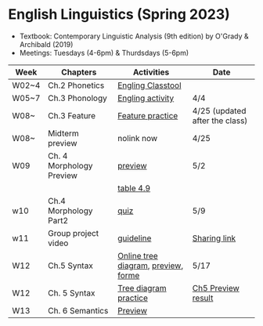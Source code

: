 # English Linguistics (Spring 2023)

+ Textbook: Contemporary Linguistic Analysis (9th edition) by O'Grady & Archibald (2019)
+ Meetings: Tuesdays (4-6pm) & Thurdsdays (5-6pm)




|Week|Chapters|Activities|Date|
|---|---|---|---|
|W02~4|Ch.2 Phonetics | [Engling Classtool](https://github.com/MK316/Spring2023/blob/main/Engling_tools.ipynb)||
|W05~7|Ch.3 Phonology | [Engling activity](https://github.com/MK316/Spring2023/blob/main/Engling/Engling_overview.ipynb)|4/4|
|W08~ |Ch.3 Feature | [Feature practice](https://github.com/MK316/Spring2023/blob/main/Feature_Practice_Game.ipynb)| 4/25 (updated after the class)|
|W08~ | Midterm preview| nolink now | 4/25|
|W09| Ch. 4 Morphology Preview | [preview](https://github.com/MK316/Spring2023/blob/main/Engling/Engling_Ch4_part1_preview.ipynb)| 5/2|
| | | [table 4.9](https://github.com/MK316/Spring2023/blob/main/Engling/Engling_Morph_part1.ipynb)||5/2|
|w10| Ch.4 Morphology Part2 | [quiz](https://github.com/MK316/Spring2023/blob/main/Engling/Engling_W10_Ch4P2.ipynb)|5/9|
|w11| Group project video | [guideline](https://github.com/MK316/Spring2023/blob/main/Engling/Group_project.md) | [Sharing link](https://docs.google.com/spreadsheets/d/10ugJ1dj6NN6fTsxfINcWedX2fxDrDL9yjkX1V6iXKYk/edit?usp=sharing)| 6/2 |
|W12| Ch.5 Syntax | [Online tree diagram](http://mshang.ca/syntree/), [preview](https://github.com/MK316/Spring2023/blob/main/Engling/Engling_practice.ipynb), [forme](https://docs.google.com/forms/d/1pmfPfxT8ca7HNbK9S4bgdmMERH1Hn7CaJTAuSe403HE/edit)|5/17|
|W12| Ch. 5 Syntax | [Tree diagram practice](https://github.com/MK316/Spring2023/blob/main/Engling/treediagram.md)|[Ch5 Preview result](https://github.com/MK316/Spring2023/blob/main/Engling/Engling_Ch5_preview.ipynb)|
|W13| Ch. 6 Semantics | [Preview](https://github.com/MK316/Spring2023/blob/main/Engling/EnglingQR.ipynb)||
